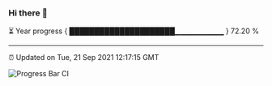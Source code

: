### Hi there 👋

⏳ Year progress { █████████████████████▁▁▁▁▁▁▁▁▁ } 72.20 %

---

⏰ Updated on Tue, 21 Sep 2021 12:17:15 GMT

![Progress Bar CI](https://github.com/liununu/liununu/workflows/Progress%20Bar%20CI/badge.svg)
